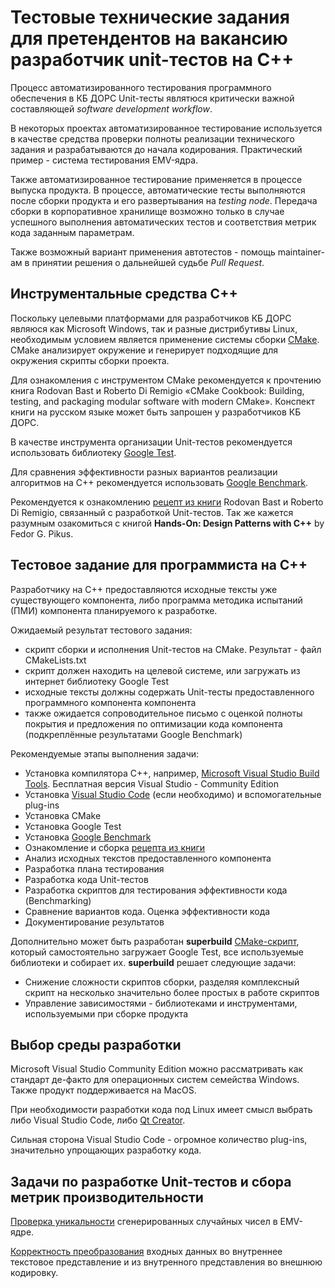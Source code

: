 # Тестовые технические задания для претендентов на вакансию разработчик unit-тестов на C++

Процесс автоматизированного тестирования программного обеспечения в КБ ДОРС Unit-тесты являтюся критически важной составляющей _software development workflow_.

В некоторых проектах автоматизированное тестирование используется в качестве средства проверки полноты реализации технического задания и разрабатываются до начала кодирования. Практический пример - система тестирования EMV-ядра.

Также автоматизированное тестирование применяется в процессе выпуска продукта. В процессе, автоматические тесты выполняются после сборки продукта и его развертывания на _testing node_. Передача сборки в корпоративное хранилище возможно только в случае успешного выполнения автоматических тестов и соответствия метрик кода заданным параметрам.

Также возможный вариант применения автотестов - помощь maintainer-ам в принятии решения о дальнейшей судьбе _Pull Request_.

## Инструментальные средства C++

Поскольку целевыми платформами для разработчиков КБ ДОРС являюся как Microsoft Windows, так и разные дистрибутивы Linux, необходимым условием является применение системы сборки [CMake](https://cmake.org/). CMake анализирует окружение и генерирует подходящие для окружения скрипты сборки проекта.

Для ознакомления с инструментом CMake рекомендуется к прочтению книга Rodovan Bast и Roberto Di Remigio «CMake Cookbook: Building, testing, and packaging modular software with modern CMake». Конспект книги на русском языке может быть запрошен у разработчиков КБ ДОРС.

В качестве инструмента организации Unit-тестов рекомендуется использовать библиотеку [Google Test](https://github.com/google/googletest).

Для сравнения эффективности разных вариантов реализации алгоритмов на C++ рекомендуется использовать [Google Benchmark](https://github.com/google/benchmark).

Рекомендуется к ознакомлению [рецепт из книги](https://github.com/dev-cafe/cmake-cookbook/tree/v1.0/chapter-04) Rodovan Bast и Roberto Di Remigio, связанный с разработкой Unit-тестов. Так же кажется разумным озакомиться с книгой **Hands-On: Design Patterns with C++** by Fedor G. Pikus.

## Тестовое задание для программиста на C++

Разработчику на C++ предоставляются исходные тексты уже существующего компонента, либо программа методика испытаний (ПМИ) компонента планируемого к разработке.

Ожидаемый результат тестового задания:

* скрипт сборки и исполнения Unit-тестов на CMake. Результат - файл CMakeLists.txt
* скрипт должен находить на целевой системе, или загружать из интернет библиотеку Google Test
* исходные тексты должны содержать Unit-тесты предоставленного программного компонента компонента
* также ожидается сопроводительное письмо с оценкой полноты покрытия и предложения по оптимизации кода компонента (подкреплённые результатами Google Benchmark)

Рекомендуемые этапы выполнения задачи:

* Установка компилятора С++, например, [Microsoft Visual Studio Build Tools](https://visualstudio.microsoft.com/ru/downloads/). Бесплатная версия Visual Studio - Community Edition
* Установка [Visual Studio Code](https://code.visualstudio.com/download) (если необходимо) и вспомогательные plug-ins
* Установка CMake
* Установка Google Test
* Установка [Google Benchmark](benchmark.md)
* Ознакомление и сборка [рецепта из книги](https://github.com/dev-cafe/cmake-cookbook/blob/v1.0/chapter-04/recipe-03/)
* Анализ исходных текстов предоставленного компонента
* Разработка плана тестирования
* Разработка кода Unit-тестов
* Разработка скриптов для тестирования эффективности кода (Benchmarking)
* Сравнение вариантов кода. Оценка эффективности кода
* Документирование результатов

Дополнительно может быть разработан **superbuild** [CMake-скрипт](CMake_GoogleTest.md), который самостоятельно загружает Google Test, все используемые библиотеки и собирает их. **superbuild** решает следующие задачи:

* Снижение сложности скриптов сборки, разделяя комплексный скрипт на несколько значительно более простых в работе скриптов
* Управление зависимостями - библиотеками и инструментами, используемыми при сборке продукта

## Выбор среды разработки

Microsoft Visual Studio Community Edition можно рассматривать как стандарт де-факто для операционных систем семейства Windows. Также продукт поддерживается на MacOS.

При необходимости разработки кода под Linux имеет смысл выбрать либо Visual Studio Code, либо [Qt Creator](https://www.qt.io/product/development-tools).

Сильная сторона Visual Studio Code - огромное количество plug-ins, значительно упрощающих разработку кода.

## Задачи по разработке Unit-тестов и сбора метрик производительности

[Проверка уникальности](uniqueRnd.md) сгенерированных случайных чисел в EMV-ядре.

[Корректность преобразования](ConvertUTF.md) входных данных во внутреннее текстовое представление и из внутренного представления во внешнюю кодировку.
